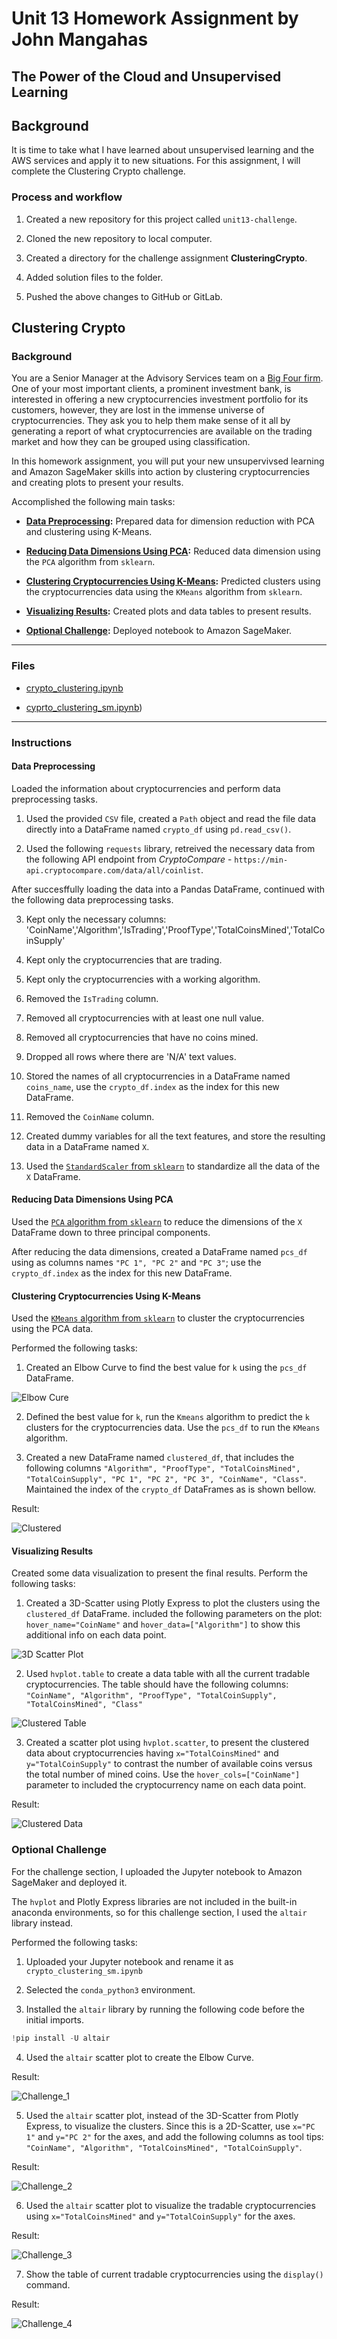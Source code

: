 # Unit 13 Homework Assignment by John Mangahas

## The Power of the Cloud and Unsupervised Learning

## Background

It is time to take what I have learned about unsupervised learning and the AWS services and apply it to new situations. For this assignment, I will complete the Clustering Crypto challenge. 

### Process and workflow

1. Created a new repository for this project called `unit13-challenge`.

2. Cloned the new repository to local computer.

3. Created a directory for the challenge assignment **ClusteringCrypto**.

4. Added solution files to the folder.

5. Pushed the above changes to GitHub or GitLab.


## Clustering Crypto

### Background

You are a Senior Manager at the Advisory Services team on a [Big Four firm](https://en.wikipedia.org/wiki/Big_Four_accounting_firms). One of your most important clients, a prominent investment bank, is interested in offering a new cryptocurrencies investment portfolio for its customers, however, they are lost in the immense universe of cryptocurrencies. They ask you to help them make sense of it all by generating a report of what cryptocurrencies are available on the trading market and how they can be grouped using classification.  

In this homework assignment, you will put your new unsupervivsed learning and Amazon SageMaker skills into action by clustering cryptocurrencies and creating plots to present your results.

Accomplished the following main tasks:

* **[Data Preprocessing](#Data-Preprocessing):** Prepared data for dimension reduction with PCA and clustering using K-Means.

* **[Reducing Data Dimensions Using PCA](#Reducing-Data-Dimensions-Using-PCA):** Reduced data dimension using the `PCA` algorithm from `sklearn`.

* **[Clustering Cryptocurrencies Using K-Means](#Clustering-Cryptocurrencies-Using-K-Means):** Predicted clusters using the cryptocurrencies data using the `KMeans` algorithm from `sklearn`.

* **[Visualizing Results](#Visualizing-Results):** Created plots and data tables to present results.

* **[Optional Challenge](#Optional-Challenge):** Deployed notebook to Amazon SageMaker.

---

### Files

* [crypto_clustering.ipynb](ClusteringCrypto/crypto_clustering.ipynb)

* [cyprto_clustering_sm.ipynb](ClusteringCrypto/crypto_clustering_sm.ipynb))

---

### Instructions

#### Data Preprocessing

Loaded the information about cryptocurrencies and perform data preprocessing tasks.  

1. Used the provided `CSV` file, created a `Path` object and read the file data directly into a DataFrame named `crypto_df` using `pd.read_csv()`.

2. Used the following `requests` library, retreived the necessary data from the following API endpoint from _CryptoCompare_ - `https://min-api.cryptocompare.com/data/all/coinlist`.  

After succesffully loading the data into a Pandas DataFrame, continued with the following data preprocessing tasks.

3. Kept only the necessary columns: 'CoinName','Algorithm','IsTrading','ProofType','TotalCoinsMined','TotalCoinSupply'

4. Kept only the cryptocurrencies that are trading.

5. Kept only the cryptocurrencies with a working algorithm.

6. Removed the `IsTrading` column.

7. Removed all cryptocurrencies with at least one null value.

8. Removed all cryptocurrencies that have no coins mined.

9. Dropped all rows where there are 'N/A' text values.

10. Stored the names of all cryptocurrencies in a DataFrame named `coins_name`, use the `crypto_df.index` as the index for this new DataFrame.

11. Removed the `CoinName` column.

12. Created dummy variables for all the text features, and store the resulting data in a DataFrame named `X`.

13. Used the [`StandardScaler` from `sklearn`](https://scikit-learn.org/stable/modules/generated/sklearn.preprocessing.StandardScaler.html) to standardize all the data of the `X` DataFrame.

#### Reducing Data Dimensions Using PCA

Used the [`PCA` algorithm from `sklearn`](https://scikit-learn.org/stable/modules/generated/sklearn.decomposition.PCA.html) to reduce the dimensions of the `X` DataFrame down to three principal components.

After reducing the data dimensions, created a DataFrame named `pcs_df` using as columns names `"PC 1", "PC 2"` and `"PC 3"`;  use the `crypto_df.index` as the index for this new DataFrame.

#### Clustering Cryptocurrencies Using K-Means

Used the [`KMeans` algorithm from `sklearn`](https://scikit-learn.org/stable/modules/generated/sklearn.cluster.KMeans.html) to cluster the cryptocurrencies using the PCA data.

Performed the following tasks:

1. Created an Elbow Curve to find the best value for `k` using the `pcs_df` DataFrame.

![Elbow Cure](Images/elbow_curve.png)

2. Defined the best value for `k`, run the `Kmeans` algorithm to predict the `k` clusters for the cryptocurrencies data. Use the `pcs_df` to run the `KMeans` algorithm.

3. Created a new DataFrame named `clustered_df`, that includes the following columns `"Algorithm", "ProofType", "TotalCoinsMined", "TotalCoinSupply", "PC 1", "PC 2", "PC 3", "CoinName", "Class"`. Maintained the index of the `crypto_df` DataFrames as is shown bellow.

Result:

![Clustered](Images/new_clustered_df.png)

#### Visualizing Results

Created some data visualization to present the final results. Perform the following tasks:

1. Created a 3D-Scatter using Plotly Express to plot the clusters using the `clustered_df` DataFrame. included the following parameters on the plot: `hover_name="CoinName"` and `hover_data=["Algorithm"]` to show this additional info on each data point.

![3D Scatter Plot](Images/scatter_plot1.png)

2. Used `hvplot.table` to create a data table with all the current tradable cryptocurrencies. The table should have the following columns: `"CoinName", "Algorithm", "ProofType", "TotalCoinSupply", "TotalCoinsMined", "Class"`


![Clustered Table](Images/clustered_table.png)

3. Created a scatter plot using `hvplot.scatter`, to present the clustered data about cryptocurrencies having `x="TotalCoinsMined"` and `y="TotalCoinSupply"` to contrast the number of available coins versus the total number of mined coins. Use the `hover_cols=["CoinName"]` parameter to included the cryptocurrency name on each data point.

Result:

![Clustered Data](Images/scatter_plot2.png)


### Optional Challenge

For the challenge section, I uploaded the Jupyter notebook to Amazon SageMaker and deployed it.

The `hvplot` and Plotly Express libraries are not included in the built-in anaconda environments, so for this challenge section, I used the `altair` library instead.

Performed the following tasks:

1. Uploaded your Jupyter notebook and rename it as `crypto_clustering_sm.ipynb`

2. Selected the `conda_python3` environment.

3. Installed the `altair` library by running the following code before the initial imports.

  ```python
  !pip install -U altair
  ```

4. Used the `altair` scatter plot to create the Elbow Curve.

Result:

![Challenge_1](Images/challenge_1.png)

5. Used the `altair` scatter plot, instead of the 3D-Scatter from Plotly Express, to visualize the clusters. Since this is a 2D-Scatter, use `x="PC 1"` and `y="PC 2"` for the axes, and add the following columns as tool tips: `"CoinName", "Algorithm", "TotalCoinsMined", "TotalCoinSupply"`.

Result:

![Challenge_2](Images/challenge_2.png)

6. Used the `altair` scatter plot to visualize the tradable cryptocurrencies using  `x="TotalCoinsMined"` and `y="TotalCoinSupply"` for the axes.

Result:

![Challenge_3](Images/challenge_3.png)

7. Show the table of current tradable cryptocurrencies using the `display()` command.

Result:

![Challenge_4](Images/challenge_4.png)

